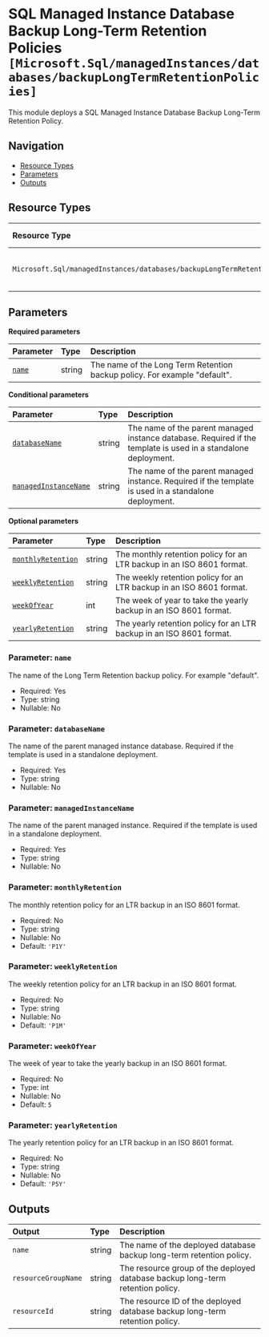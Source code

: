 # SQL Managed Instance Database Backup Long-Term Retention Policies `[Microsoft.Sql/managedInstances/databases/backupLongTermRetentionPolicies]`

This module deploys a SQL Managed Instance Database Backup Long-Term Retention Policy.

## Navigation

- [Resource Types](#Resource-Types)
- [Parameters](#Parameters)
- [Outputs](#Outputs)

## Resource Types

| Resource Type | API Version |
| :-- | :-- |
| `Microsoft.Sql/managedInstances/databases/backupLongTermRetentionPolicies` | [2022-05-01-preview](https://learn.microsoft.com/en-us/azure/templates/Microsoft.Sql/2022-05-01-preview/managedInstances/databases/backupLongTermRetentionPolicies) |

## Parameters

**Required parameters**

| Parameter | Type | Description |
| :-- | :-- | :-- |
| [`name`](#parameter-name) | string | The name of the Long Term Retention backup policy. For example "default". |

**Conditional parameters**

| Parameter | Type | Description |
| :-- | :-- | :-- |
| [`databaseName`](#parameter-databasename) | string | The name of the parent managed instance database. Required if the template is used in a standalone deployment. |
| [`managedInstanceName`](#parameter-managedinstancename) | string | The name of the parent managed instance. Required if the template is used in a standalone deployment. |

**Optional parameters**

| Parameter | Type | Description |
| :-- | :-- | :-- |
| [`monthlyRetention`](#parameter-monthlyretention) | string | The monthly retention policy for an LTR backup in an ISO 8601 format. |
| [`weeklyRetention`](#parameter-weeklyretention) | string | The weekly retention policy for an LTR backup in an ISO 8601 format. |
| [`weekOfYear`](#parameter-weekofyear) | int | The week of year to take the yearly backup in an ISO 8601 format. |
| [`yearlyRetention`](#parameter-yearlyretention) | string | The yearly retention policy for an LTR backup in an ISO 8601 format. |

### Parameter: `name`

The name of the Long Term Retention backup policy. For example "default".

- Required: Yes
- Type: string
- Nullable: No

### Parameter: `databaseName`

The name of the parent managed instance database. Required if the template is used in a standalone deployment.

- Required: Yes
- Type: string
- Nullable: No

### Parameter: `managedInstanceName`

The name of the parent managed instance. Required if the template is used in a standalone deployment.

- Required: Yes
- Type: string
- Nullable: No

### Parameter: `monthlyRetention`

The monthly retention policy for an LTR backup in an ISO 8601 format.

- Required: No
- Type: string
- Nullable: No
- Default: `'P1Y'`

### Parameter: `weeklyRetention`

The weekly retention policy for an LTR backup in an ISO 8601 format.

- Required: No
- Type: string
- Nullable: No
- Default: `'P1M'`

### Parameter: `weekOfYear`

The week of year to take the yearly backup in an ISO 8601 format.

- Required: No
- Type: int
- Nullable: No
- Default: `5`

### Parameter: `yearlyRetention`

The yearly retention policy for an LTR backup in an ISO 8601 format.

- Required: No
- Type: string
- Nullable: No
- Default: `'P5Y'`

## Outputs

| Output | Type | Description |
| :-- | :-- | :-- |
| `name` | string | The name of the deployed database backup long-term retention policy. |
| `resourceGroupName` | string | The resource group of the deployed database backup long-term retention policy. |
| `resourceId` | string | The resource ID of the deployed database backup long-term retention policy. |

